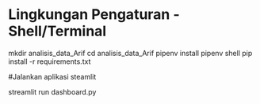 # Lingkungan Pengaturan - Shell/Terminal

mkdir analisis_data_Arif
cd analisis_data_Arif
pipenv install
pipenv shell
pip install -r requirements.txt

#Jalankan aplikasi steamlit

streamlit run dashboard.py
